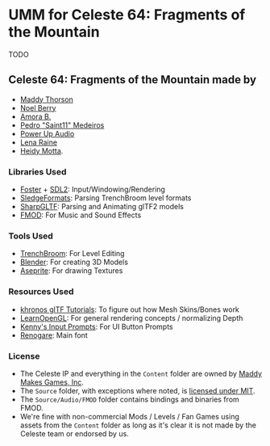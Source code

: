 # UMM for Celeste 64: Fragments of the Mountain
TODO

## Celeste 64: Fragments of the Mountain made by 
 - [Maddy Thorson](http://maddymakesgames.com/)
 - [Noel Berry](https://noelberry.ca)
 - [Amora B.](https://amorabettany.com)
 - [Pedro "Saint11" Medeiros](http://saint11.org/)
 - [Power Up Audio](https://powerupaudio.com/)
 - [Lena Raine](https://lena.fyi/)
 - [Heidy Motta](https://www.heidy.page/).
### Libraries Used
 - [Foster](https://github.com/FosterFramework/Foster) + [SDL2](https://github.com/libsdl-org/sdl): Input/Windowing/Rendering
 - [SledgeFormats](https://github.com/LogicAndTrick/sledge-formats): Parsing TrenchBroom level formats
 - [SharpGLTF](https://github.com/vpenades/SharpGLTF): Parsing and Animating glTF2 models
 - [FMOD](https://www.fmod.com): For Music and Sound Effects

### Tools Used
 - [TrenchBroom](https://trenchbroom.github.io/): For Level Editing
 - [Blender](https://www.blender.org/): For creating 3D Models
 - [Aseprite](https://www.aseprite.org/): For drawing Textures

### Resources Used
 - [khronos glTF Tutorials](https://github.khronos.org/glTF-Tutorials/gltfTutorial/gltfTutorial_020_Skins.html#the-joint-matrices): To figure out how Mesh Skins/Bones work
 - [LearnOpenGL](https://learnopengl.com/Advanced-OpenGL/Depth-testing): For general rendering concepts / normalizing Depth
 - [Kenny's Input Prompts](https://kenney.nl/assets/input-prompts): For UI Button Prompts
 - [Renogare](https://www.dafont.com/renogare.font): Main font

### License
 - The Celeste IP and everything in the `Content` folder are owned by [Maddy Makes Games, Inc](https://www.maddymakesgames.com/).
 - The `Source` folder, with exceptions where noted, is [licensed under MIT](Source/License.txt).
 - The `Source/Audio/FMOD` folder contains bindings and binaries from FMOD.
 - We're fine with non-commercial Mods / Levels / Fan Games using assets from the `Content` folder as long as it's clear it is not made by the Celeste team or endorsed by us.
